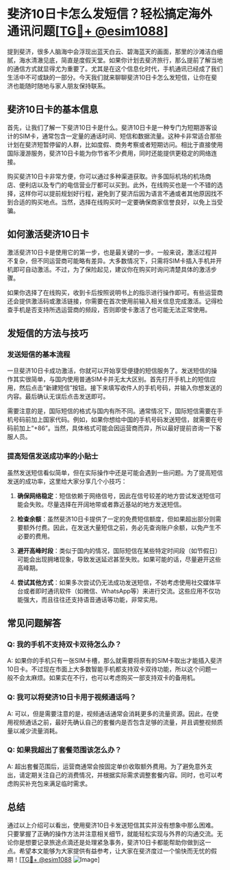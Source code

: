 # 斐济10日卡怎么发短信？轻松搞定海外通讯问题[[TG💪+ @esim1088](https://t.me/s/esim1088)]

提到斐济，很多人脑海中会浮现出蓝天白云、碧海蓝天的画面，那里的沙滩洁白细腻，海水清澈见底，简直是度假天堂。如果你计划去斐济旅行，那么提前了解当地的通信方式就显得尤为重要了。尤其是在这个信息化时代，手机通讯已经成了我们生活中不可或缺的一部分。今天我们就来聊聊斐济10日卡怎么发短信，让你在斐济也能随时随地与家人朋友保持联系。

## 斐济10日卡的基本信息

首先，让我们了解一下斐济10日卡是什么。斐济10日卡是一种专门为短期游客设计的SIM卡，通常包含一定量的通话时间、短信和数据流量。这种卡非常适合那些计划在斐济短暂停留的人群，比如度假、商务考察或者短期访问。相比于直接使用国际漫游服务，斐济10日卡能为你节省不少费用，同时还能提供更稳定的网络连接。

购买斐济10日卡非常方便，你可以通过多种渠道获取。许多国际机场的机场商店、便利店以及专门的电信营业厅都可以买到。此外，在线购买也是一个不错的选择，这样你可以提前规划好行程，避免到了斐济后因为语言不通或者其他原因找不到合适的购买地点。当然，选择在线购买时一定要确保商家信誉良好，以免上当受骗。

## 如何激活斐济10日卡

激活斐济10日卡是使用它的第一步，也是最关键的一步。一般来说，激活过程并不复杂，但不同运营商可能略有差异。大多数情况下，只需将SIM卡插入手机并开机即可自动激活。不过，为了保险起见，建议你在购买时询问清楚具体的激活步骤。

如果你选择了在线购买，收到卡后按照说明书上的指示进行操作即可。有些运营商还会提供激活码或激活链接，你需要在首次使用前输入相关信息完成激活。记得检查手机是否支持所选运营商的频段，否则即使卡激活了也可能无法正常使用。

## 发短信的方法与技巧

### 发送短信的基本流程

一旦斐济10日卡成功激活，你就可以开始享受便捷的短信服务了。发送短信的操作其实很简单，与国内使用普通SIM卡并无太大区别。首先打开手机上的短信应用，然后点击“新建短信”按钮。接下来填写收件人的手机号码，并输入你想发送的内容。最后确认无误后点击发送即可。

需要注意的是，国际短信的格式与国内有所不同。通常情况下，国际短信需要在手机号码前加上国家代码。例如，如果你想给中国的手机号码发送短信，就需要在号码前加上“+86”。当然，具体格式可能会因运营商而异，所以最好提前咨询一下客服人员。

### 提高短信发送成功率的小贴士

虽然发送短信看似简单，但在实际操作中还是可能会遇到一些问题。为了提高短信发送的成功率，这里给大家分享几个小技巧：

1. **确保网络稳定**：短信依赖于网络信号，因此在信号较差的地方尝试发送短信可能会失败。尽量选择在开阔地带或者靠近基站的地方发送短信。
   
2. **检查余额**：虽然斐济10日卡提供了一定的免费短信额度，但如果超出部分则需要额外付费。因此，在发送大量短信之前，务必先查询账户余额，以免产生不必要的费用。

3. **避开高峰时段**：类似于国内的情况，国际短信在某些特定时间段（如节假日）可能会出现拥堵现象，导致发送延迟甚至失败。如果可能的话，尽量避开这些高峰期。

4. **尝试其他方式**：如果多次尝试仍无法成功发送短信，不妨考虑使用社交媒体平台或者即时通讯软件（如微信、WhatsApp等）来进行交流。这些应用不仅功能强大，而且往往还支持语音通话等功能，非常实用。

## 常见问题解答

### Q: 我的手机不支持双卡双待怎么办？

A: 如果你的手机只有一张SIM卡槽，那么就需要将原有的SIM卡取出才能插入斐济10日卡。不过现在市面上大多数智能手机都支持双卡双待功能，所以这个问题一般不会太麻烦。如果实在不行，也可以考虑购买一部支持双卡的备用机。

### Q: 我可以将斐济10日卡用于视频通话吗？

A: 可以，但是需要注意的是，视频通话通常会消耗更多的流量资源。因此，在使用视频通话之前，最好先确认自己的套餐内是否包含足够的流量，并且调整视频质量以减少流量消耗。

### Q: 如果我超出了套餐范围该怎么办？

A: 超出套餐范围后，运营商通常会按固定单价收取额外费用。为了避免意外支出，请定期关注自己的消费情况，并根据实际需求调整套餐内容。同时，也可以考虑购买补充包来满足临时需求。

## 总结

通过以上介绍可以看出，使用斐济10日卡发送短信其实并没有想象中那么困难。只要掌握了正确的操作方法并注意相关细节，就能轻松实现与外界的沟通交流。无论你是想要记录旅途点滴还是处理紧急事务，斐济10日卡都能帮助你做到这一点。希望本文能够为大家提供有益参考，让大家在斐济度过一个愉快而无忧的假期！[[TG💪+ @esim1088](https://t.me/s/esim1088) ![Image](https://i.postimg.cc/4NQfJmqS/Snipaste-2025-05-13-00-14-12.png)]